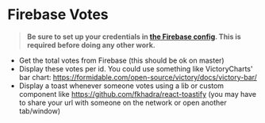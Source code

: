 # Firebase Votes

> __Be sure to set up your credentials in [the Firebase config](../src/config.json). This is required before doing any other work.__

- Get the total votes from Firebase (this should be ok on master)
- Display these votes per id. You could use something like VictoryCharts' bar chart: https://formidable.com/open-source/victory/docs/victory-bar/
- Display a toast whenever someone votes using a lib or custom component like https://github.com/fkhadra/react-toastify (you may have to share your url with someone on the network or open another tab/window)
